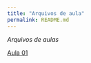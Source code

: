 ```yaml
---
title: "Arquivos de aula"
permalink: README.md
---
```


*Arquivos de aulas*

[Aula 01](/srcAula01.md)
